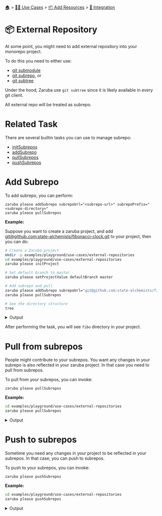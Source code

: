 <!--startTocHeader-->
[🏠](../../../README.md) > [👷🏽 Use Cases](../../README.md) > [📦 Add Resources](../README.md) > [🧩 Integration](README.md)
# 📦 External Repository
<!--endTocHeader-->


At some point, you might need to add external repository into your monorepo project.

To do this you need to either use:

* [git submodule](https://git-scm.com/book/en/v2/Git-Tools-Submodules)
* [git subrepo](https://github.com/ingydotnet/git-subrepo), or
* [git subtree](https://www.atlassian.com/git/tutorials/git-subtree)

Under the hood, Zaruba use `git subtree` since it is likely available in every git client.

All external repo will be treated as subrepo.

# Related Task

There are several builtin tasks you can use to manage subrepo:

* [initSubrepos](../../../core-tasks/initSubrepos.md)
* [addSubrepo](../../../core-tasks/addSubrepo.md)
* [pullSubrepos](../../../core-tasks/pullSubrepos.md)
* [pushSubrepos](../../../core-tasks/pushSubrepos.md)


# Add Subrepo

To add subrepo, you can perform:

```
zaruba please addSubrepo subrepoUrl="<subrepo-url>" subrepoPrefix="<subrepo-directory>" 
zaruba please pullSubrepos 

```

__Example:__

Suppose you want to create a zaruba project, and add [git@github.com:state-alchemists/fibonacci-clock.git](https://github.com/state-alchemists/fibonacci-clock) to your project, then you can do:

<!--startCode-->
```bash
# Create a Zaruba project
mkdir -p examples/playground/use-cases/external-repositories
cd examples/playground/use-cases/external-repositories
zaruba please initProject

# Set default branch to master
zaruba please setProjectValue defaultBranch master

# Add subrepo and pull
zaruba please addSubrepo subrepoUrl="git@github.com:state-alchemists/fibonacci-clock.git" subrepoPrefix="fibo" 
zaruba please pullSubrepos 

# See the directory structure
tree
```
 
<details>
<summary>Output</summary>
 
```````
💀 🔎 Job Starting...
         Elapsed Time: 971ns
         Current Time: 15:19:28
💀 🏁 Run 🚧 'initProject' command on /home/gofrendi/zaruba/docs/examples/playground/use-cases/external-repositories
💀    🚀 initProject          🚧 15:19:28.143 Initialized empty Git repository in /home/gofrendi/zaruba/docs/examples/playground/use-cases/external-repositories/.git/
💀    🚀 initProject          🚧 15:19:28.148 🎉🎉🎉
💀    🚀 initProject          🚧 15:19:28.148 Project created
💀 🎉 Successfully running 🚧 'initProject' command
💀 🔎 Job Running...
         Elapsed Time: 114.066657ms
         Current Time: 15:19:28
💀 🎉 🎉🎉🎉🎉🎉🎉🎉🎉🎉🎉🎉
💀 🎉 Job Complete!!! 🎉🎉🎉
💀 🔥 Terminating
💀 🔎 Job Ended...
         Elapsed Time: 315.838192ms
         Current Time: 15:19:28
zaruba please initProject  
zaruba please setProjectValue defaultBranch master -e '/home/gofrendi/zaruba/docs/examples/playground/use-cases/external-repositories/.env' -v '/home/gofrendi/zaruba/docs/examples/playground/use-cases/external-repositories/default.values.yaml'
🔥 Command   : zaruba please
🔥 Arguments : ["setProjectValue","defaultBranch","master"]
🔥 Stderr    : value of input variable 'variableName' does not match '^.+$': 
💀 🔎 Job Starting...
         Elapsed Time: 1.029µs
         Current Time: 15:19:28
💀 🏁 Run 🔎 'zrbIsProject' command on /home/gofrendi/zaruba/docs/examples/playground/use-cases/external-repositories
💀    🚀 zrbIsProject         🔎 15:19:28.751 Current directory is a valid zaruba project
💀 🎉 Successfully running 🔎 'zrbIsProject' command
💀 🏁 Run 🥂 'addSubrepo' command on /home/gofrendi/zaruba/docs/examples/playground/use-cases/external-repositories
💀    🚀 addSubrepo           🥂 15:19:28.87  🎉🎉🎉
💀    🚀 addSubrepo           🥂 15:19:28.87  Subrepo fibo has been added
💀 🎉 Successfully running 🥂 'addSubrepo' command
💀 🔎 Job Running...
         Elapsed Time: 224.986688ms
         Current Time: 15:19:28
💀 🎉 🎉🎉🎉🎉🎉🎉🎉🎉🎉🎉🎉
💀 🎉 Job Complete!!! 🎉🎉🎉
💀 🔥 Terminating
💀 🔎 Job Ended...
         Elapsed Time: 426.039349ms
         Current Time: 15:19:29
zaruba please addSubrepo -e '/home/gofrendi/zaruba/docs/examples/playground/use-cases/external-repositories/.env' -v 'subrepoUrl=git@github.com:state-alchemists/fibonacci-clock.git' -v 'subrepoPrefix=fibo' -v '/home/gofrendi/zaruba/docs/examples/playground/use-cases/external-repositories/default.values.yaml'
💀 🔎 Job Starting...
         Elapsed Time: 1.223µs
         Current Time: 15:19:29
💀 🏁 Run 🔎 'zrbIsProject' command on /home/gofrendi/zaruba/docs/examples/playground/use-cases/external-repositories
💀 🏁 Run 🔍 'zrbIsValidSubrepos' command on /home/gofrendi/zaruba/docs/examples/playground/use-cases/external-repositories
💀    🚀 zrbIsProject         🔎 15:19:29.336 Current directory is a valid zaruba project
💀    🚀 zrbIsValidSubrepos   🔍 15:19:29.336 All Subrepos are valid
💀 🎉 Successfully running 🔎 'zrbIsProject' command
💀 🎉 Successfully running 🔍 'zrbIsValidSubrepos' command
💀 🏁 Run 📦 'initSubrepos' command on /home/gofrendi/zaruba/docs/examples/playground/use-cases/external-repositories
💀    🚀 initSubrepos         📦 15:19:29.596 fibo origin is not exist
💀    🚀 initSubrepos         📦 15:19:29.604 [master (root-commit) 3c62c19] 💀 Save works before pulling from git@github.com:state-alchemists/fibonacci-clock.git
💀    🚀 initSubrepos         📦 15:19:29.604  3 files changed, 92 insertions(+)
💀    🚀 initSubrepos         📦 15:19:29.605  create mode 100644 .gitignore
💀    🚀 initSubrepos         📦 15:19:29.605  create mode 100644 default.values.yaml
💀    🚀 initSubrepos         📦 15:19:29.605  create mode 100644 index.zaruba.yaml
💀    🚀 initSubrepos         📦 15:19:29.625 git fetch fibo master
💀 🔥 🚀 initSubrepos         📦 15:19:33.026 warning: no common commits
💀 🔥 🚀 initSubrepos         📦 15:19:33.509 From github.com:state-alchemists/fibonacci-clock
💀 🔥 🚀 initSubrepos         📦 15:19:33.509  * branch            master     -> FETCH_HEAD
💀 🔥 🚀 initSubrepos         📦 15:19:33.51   * [new branch]      master     -> fibo/master
💀 🔥 🚀 initSubrepos         📦 15:19:33.524 Added dir 'fibo'
💀 🔥 🚀 initSubrepos         📦 15:19:36.252 From github.com:state-alchemists/fibonacci-clock
💀 🔥 🚀 initSubrepos         📦 15:19:36.252  * branch            master     -> FETCH_HEAD
💀 🔥 🚀 initSubrepos         📦 15:19:39.534 From github.com:state-alchemists/fibonacci-clock
💀 🔥 🚀 initSubrepos         📦 15:19:39.535  * branch            master     -> FETCH_HEAD
💀    🚀 initSubrepos         📦 15:19:40.123 Already up to date.
💀    🚀 initSubrepos         📦 15:19:40.123 🎉🎉🎉
💀    🚀 initSubrepos         📦 15:19:40.123 Subrepos Initialized
💀 🎉 Successfully running 📦 'initSubrepos' command
💀 🏁 Run 🔽 'pullSubrepos' command on /home/gofrendi/zaruba/docs/examples/playground/use-cases/external-repositories
💀    🚀 pullSubrepos         🔽 15:19:40.255 On branch master
💀    🚀 pullSubrepos         🔽 15:19:40.255 nothing to commit, working tree clean
💀 🔥 🚀 pullSubrepos         🔽 15:19:42.909 From github.com:state-alchemists/fibonacci-clock
💀 🔥 🚀 pullSubrepos         🔽 15:19:42.91   * branch            master     -> FETCH_HEAD
💀    🚀 pullSubrepos         🔽 15:19:43.2   Already up to date.
💀    🚀 pullSubrepos         🔽 15:19:43.2   🎉🎉🎉
💀    🚀 pullSubrepos         🔽 15:19:43.2   Subrepos pulled
💀 🎉 Successfully running 🔽 'pullSubrepos' command
💀 🔎 Job Running...
         Elapsed Time: 13.97135888s
         Current Time: 15:19:43
💀 🎉 🎉🎉🎉🎉🎉🎉🎉🎉🎉🎉🎉
💀 🎉 Job Complete!!! 🎉🎉🎉
💀 🔥 Terminating
💀 🔎 Job Ended...
         Elapsed Time: 14.172715638s
         Current Time: 15:19:43
zaruba please pullSubrepos -e '/home/gofrendi/zaruba/docs/examples/playground/use-cases/external-repositories/.env' -v '/home/gofrendi/zaruba/docs/examples/playground/use-cases/external-repositories/default.values.yaml'
.
├── default.values.yaml
├── fibo
│   ├── Dockerfile
│   ├── README.md
│   ├── bootstrap.unity.css
│   ├── index.css
│   ├── index.html
│   ├── index.js
│   ├── jquery.js
│   ├── sample.env
│   └── start.sh
├── index.zaruba.yaml
└── log.zaruba.csv

1 directory, 12 files
```````
</details>
<!--endCode-->

After performing the task, you will see `fibo` directory in your project.

# Pull from subrepos

People might contribute to your subrepos. You want any changes in your subrepo is also reflected in your zaruba project. In that case you need to pull from subrepos.

To pull from your subrepos, you can invoke:

```
zaruba please pullSubrepos
```

__Example:__

<!--startCode-->
```bash
cd examples/playground/use-cases/external-repositories
zaruba please pullSubrepos
```
 
<details>
<summary>Output</summary>
 
```````
💀 🔎 Job Starting...
         Elapsed Time: 1.062µs
         Current Time: 15:19:43
💀 🏁 Run 🔎 'zrbIsProject' command on /home/gofrendi/zaruba/docs/examples/playground/use-cases/external-repositories
💀 🏁 Run 🔍 'zrbIsValidSubrepos' command on /home/gofrendi/zaruba/docs/examples/playground/use-cases/external-repositories
💀    🚀 zrbIsProject         🔎 15:19:43.671 Current directory is a valid zaruba project
💀    🚀 zrbIsValidSubrepos   🔍 15:19:43.671 All Subrepos are valid
💀 🎉 Successfully running 🔍 'zrbIsValidSubrepos' command
💀 🎉 Successfully running 🔎 'zrbIsProject' command
💀 🏁 Run 📦 'initSubrepos' command on /home/gofrendi/zaruba/docs/examples/playground/use-cases/external-repositories
💀    🚀 initSubrepos         📦 15:19:43.932 🎉🎉🎉
💀    🚀 initSubrepos         📦 15:19:43.932 Subrepos Initialized
💀 🎉 Successfully running 📦 'initSubrepos' command
💀 🏁 Run 🔽 'pullSubrepos' command on /home/gofrendi/zaruba/docs/examples/playground/use-cases/external-repositories
💀    🚀 pullSubrepos         🔽 15:19:44.049 On branch master
💀    🚀 pullSubrepos         🔽 15:19:44.049 nothing to commit, working tree clean
💀 🔥 🚀 pullSubrepos         🔽 15:19:46.825 From github.com:state-alchemists/fibonacci-clock
💀 🔥 🚀 pullSubrepos         🔽 15:19:46.825  * branch            master     -> FETCH_HEAD
💀    🚀 pullSubrepos         🔽 15:19:47.148 Already up to date.
💀    🚀 pullSubrepos         🔽 15:19:47.149 🎉🎉🎉
💀    🚀 pullSubrepos         🔽 15:19:47.149 Subrepos pulled
💀 🎉 Successfully running 🔽 'pullSubrepos' command
💀 🔎 Job Running...
         Elapsed Time: 3.584418686s
         Current Time: 15:19:47
💀 🎉 🎉🎉🎉🎉🎉🎉🎉🎉🎉🎉🎉
💀 🎉 Job Complete!!! 🎉🎉🎉
💀 🔥 Terminating
💀 🔎 Job Ended...
         Elapsed Time: 3.786674208s
         Current Time: 15:19:47
zaruba please pullSubrepos -e '/home/gofrendi/zaruba/docs/examples/playground/use-cases/external-repositories/.env' -v '/home/gofrendi/zaruba/docs/examples/playground/use-cases/external-repositories/default.values.yaml'
```````
</details>
<!--endCode-->

# Push to subrepos

Sometime you need any changes in your project to be reflected in your subrepos. In that case, you can push to subrepos.

To push to your subrepos, you can invoke:

```
zaruba please pushSubrepos
```

__Example:__

<!--startCode-->
```bash
cd examples/playground/use-cases/external-repositories
zaruba please pushSubrepos
```
 
<details>
<summary>Output</summary>
 
```````
💀 🔎 Job Starting...
         Elapsed Time: 1.932µs
         Current Time: 15:19:47
💀 🏁 Run 🔎 'zrbIsProject' command on /home/gofrendi/zaruba/docs/examples/playground/use-cases/external-repositories
💀 🏁 Run 🔗 'updateProjectLinks' command on /home/gofrendi/zaruba/docs/examples/playground/use-cases/external-repositories
💀 🏁 Run 🔍 'zrbIsValidSubrepos' command on /home/gofrendi/zaruba/docs/examples/playground/use-cases/external-repositories
💀    🚀 zrbIsProject         🔎 15:19:47.626 Current directory is a valid zaruba project
💀    🚀 updateProjectLinks   🔗 15:19:47.626 🎉🎉🎉
💀    🚀 updateProjectLinks   🔗 15:19:47.626 Links updated
💀    🚀 zrbIsValidSubrepos   🔍 15:19:47.627 All Subrepos are valid
💀 🎉 Successfully running 🔗 'updateProjectLinks' command
💀 🎉 Successfully running 🔎 'zrbIsProject' command
💀 🎉 Successfully running 🔍 'zrbIsValidSubrepos' command
💀 🏁 Run 📦 'initSubrepos' command on /home/gofrendi/zaruba/docs/examples/playground/use-cases/external-repositories
💀    🚀 initSubrepos         📦 15:19:47.885 🎉🎉🎉
💀    🚀 initSubrepos         📦 15:19:47.885 Subrepos Initialized
💀 🎉 Successfully running 📦 'initSubrepos' command
💀 🏁 Run 🔼 'pushSubrepos' command on /home/gofrendi/zaruba/docs/examples/playground/use-cases/external-repositories
💀    🚀 pushSubrepos         🔼 15:19:48.002 On branch master
💀    🚀 pushSubrepos         🔼 15:19:48.002 nothing to commit, working tree clean
💀    🚀 pushSubrepos         🔼 15:19:48.013 git push using:  fibo master
💀 🔥 🚀 pushSubrepos         🔼 15:19:51.251 1/3 (0) [0]2/3 (0) [0]3/3 (0) [0]3/3 (1) [1]3/3 (1) [2]Everything up-to-date
💀    🚀 pushSubrepos         🔼 15:19:51.252 🎉🎉🎉
💀    🚀 pushSubrepos         🔼 15:19:51.252 Subrepos pushed
💀 🎉 Successfully running 🔼 'pushSubrepos' command
💀 🔎 Job Running...
         Elapsed Time: 3.733473505s
         Current Time: 15:19:51
💀 🎉 🎉🎉🎉🎉🎉🎉🎉🎉🎉🎉🎉
💀 🎉 Job Complete!!! 🎉🎉🎉
💀 🔥 Terminating
💀 🔎 Job Ended...
         Elapsed Time: 3.935757668s
         Current Time: 15:19:51
zaruba please pushSubrepos -e '/home/gofrendi/zaruba/docs/examples/playground/use-cases/external-repositories/.env' -v '/home/gofrendi/zaruba/docs/examples/playground/use-cases/external-repositories/default.values.yaml'
```````
</details>
<!--endCode-->


<!--startTocSubTopic-->
<!--endTocSubTopic-->